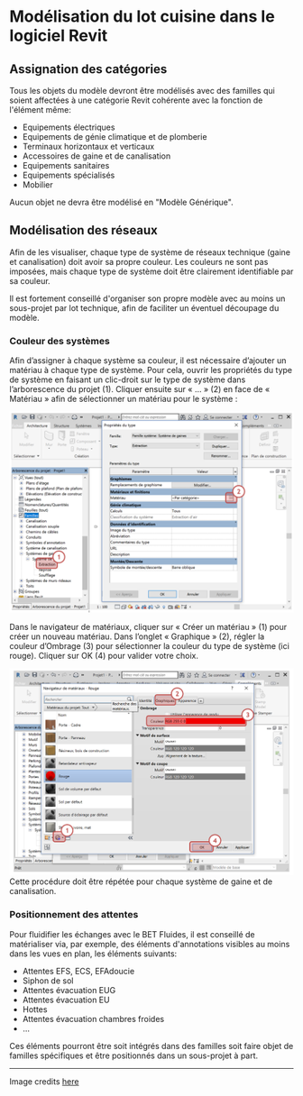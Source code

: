 # Modélisation du lot cuisine dans le logiciel Revit

## Assignation des catégories

Tous les objets du modèle devront être modélisés avec des familles qui soient affectées à une catégorie Revit cohérente avec la fonction de l'élément même: 

* Equipements électriques
* Equipements de génie climatique et de plomberie
* Terminaux horizontaux et verticaux
* Accessoires de gaine et de canalisation
* Equipements sanitaires 
* Equipements spécialisés
* Mobilier

Aucun objet ne devra être modélisé en "Modèle Générique". 

## Modélisation des réseaux

Afin de les visualiser, chaque type de système de réseaux technique \(gaine et canalisation\) doit avoir sa propre couleur. Les couleurs ne sont pas imposées, mais chaque type de système doit être clairement identifiable par sa couleur.

Il est fortement conseillé d'organiser son propre modèle avec au moins un sous-projet par lot technique, afin de faciliter un éventuel découpage du modèle. 

### Couleur des systèmes

Afin d’assigner à chaque système sa couleur, il est nécessaire d’ajouter un matériau à chaque type de système. Pour cela, ouvrir les propriétés du type de système en faisant un clic-droit sur le type de système dans l’arborescence du projet \(1\). Cliquer ensuite sur « … » \(2\) en face de « Matériau » afin de sélectionner un matériau pour le système :

![](/02_Modelisation/04_betFluide/images/MEP_01.PNG)

Dans le navigateur de matériaux, cliquer sur « Créer un matériau » \(1\) pour créer un nouveau matériau. Dans l’onglet « Graphique » \(2\), régler la couleur d’Ombrage \(3\) pour sélectionner la couleur du type de système \(ici rouge\). Cliquer sur OK \(4\) pour valider votre choix.

![](/02_Modelisation/04_betFluide/images/MEP_02.PNG)Cette procédure doit être répétée pour chaque système de gaine et de canalisation.

### Positionnement des attentes

Pour fluidifier les échanges avec le BET Fluides, il est conseillé de matérialiser via, par exemple, des éléments d'annotations visibles au moins dans les vues en plan, les éléments suivants:
* Attentes EFS, ECS, EFAdoucie
* Siphon de sol
* Attentes évacuation EUG
* Attentes évacuation EU
* Hottes
* Attentes évacuation chambres froides
* ...

Ces éléments pourront être soit intégrés dans des familles soit faire objet de familles spécifiques et être positionnés dans un sous-projet à part. 

---

Image credits [here ](/CREDITS.md)



